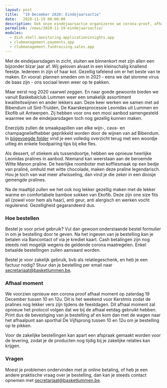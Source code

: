 ```yaml
---
layout: post
title:  "19 December 2020: Eindejaarsactie"
date:   2020-11-19 00:00:00
description: Ook onze eindejaarsactie organizeren we corona-proof, afhaal moment op 19 December 2020
permalink: /news/2020-11-19-eindejaarsactie/
modules:
  - dish.shell.monitoring.applicationinsights.app
  - clubmanagement.payments.app
  - clubmanagement.fundraising.sales.app
---
```


Met de eindejaarsdagen in zicht, sluiten we binnenkort met zijn allen een bijzonder bizar jaar af. Wij geloven alvast in een kleinschalig knallend feestje. Iedereen in zijn of haar kot. Gezellig tafelend om er het beste van te maken. En vooral: plannen smeden om in 2021 - eens we dat stomme virus de baas zijn - ons sociaal leven weer op te pakken.

Maar eerst nog 2020 vaarwel zeggen. En naar goede gewoonte bieden we vanuit Baskebalclub Lummen weer een smakelijk assortiment kwaliteitswijnen en ander
lekkers aan. Deze keer werken we samen met ad Bibendum uit Sint-Truiden, De Kaarskesprocessie Leonidas uit Lummen en Ekofib uit Antwerpen. Zij hebben voor ons een mooi aanbod samengesteld waarmee we de eindejaarsdagen toch nog gezellig kunnen maken.

Enerzijds zullen de smaakpapillen van elke wijn-, cava- en champagneliefhebber geprikkeld worden door de wijnen van ad Bibendum. In [bijgevoegde folder](/news/downloads/eindejaarsactie-2020-ad-bibendum.pdf) vind je een volledig overzicht terug met een woordje uitleg én enkele foodpairing tips bij elke fles.

Als dessert, of stiekem als tussendoortje, hebben we opnieuw heerlijke Leonidas pralines in aanbod. Niemand kan weerstaan aan de beroemde Witte Manon praline. De heerlijke roomboter met koffiesmaak op een bedje van praliné, omhuld met witte chocolade, maken deze praline legendarisch. Hou je toch van wat meer afwisseling, dan vind je die zeker in een doosje gemengde pralines.

Na de maaltijd zullen we het ook nog lekker gezellig maken met de lekker warme en comfortabele bamboe sokken van Ekofib. Deze zijn one size fits all (zowel voor hem als haar), anti geur, anti alergisch en werken vocht regulerend. Gezelligheid gegarandeerd dus.

### Hoe bestellen

Bestel je voor privé gebruik? Vul dan gewoon onderstaande bestel formulier in om je bestelling door te geven. Na het ingeven van je bestelling kan je betalen via Bancontact of via je krediet kaart. Cash betalingen zijn nog steeds niet mogelijk wegens de geldende corona maatregelen. Enkel betaalde bestellingen zullen aanvaard worden.

Bestel je voor zakelijk gebruik, bvb als relatiegeschenk, en heb je een factuur nodig? Stuur dan je bestelling per email naar [secretariaat@basketlummen.be](mailto://secretariaat@basketlummen.be).

### Afhaal moment

We voorzien opnieuw een corona proof afhaal moment op zaterdag 19 December tussen 10 en 12u. Dit is het weekend voor Kerstmis zodat de pralines nog lekker vers zijn tijdens de feestdagen. Dit afhaal moment zal opnieuw het protocol volgen dat we bij de afhaal eetdag gebruikt hebben. Print dus de bevestiging van je bestelling af en kom dan met de wagen naar het afhaalpunt aan sporthal De Vijfsprong tussen 10 en 12u om je bestelling op te pikken.

Voor de zakelijke bestellingen kan apart een afspraak gemaakt worden voor de levering, zodat je de producten nog tijdig bij je zakelijke relaties kan krijgen. 

### Vragen

Moest je problemen ondervinden met je online betaling, of heb je een andere praktische vraag over je bestelling, dan kan je steeds contact opnemen met [secretariaat@basketlummen.be](mailto://secretariaat@basketlummen.be).


<clubmgmt-purchase-order-wizard sale-id="1f35da38-a943-472f-8977-dd11c81d53f6"></clubmgmt-purchase-order-wizard>

<template id="clubmgmt-purchase-order-form-template">
  <form class="responsive-form">
    <fieldset>
      <legend>Plaats je bestelling</legend>
    </fieldset>
  </form>
</template>

<template id="clubmgmt-purchase-order-sale-open-template">
    <table>
      <tbody>
        <tr>
          <td><label for="given-name">Voornaam</label></td>
          <td><input type="text" id="given-name" name="given-name" placeholder="Vul je voornaam in..." required></input></td>
        </tr>
        <tr>
          <td><label for="family-name">Familienaam</label></td>
          <td><input type="text" id="family-name" name="family-name" placeholder="Vul je familienaam in..." required></input></td>
        </tr>
        <tr>
          <td><label for="email">Email</label></td>
          <td><input type="text" id="email" name="email" placeholder="Vul je email in..."></input></td>
        </tr>
		    <tr>
          <td><label for="telephone">Telefoon</label></td>
          <td><input type="text" id="telephone" name="telephone" placeholder="Vul je telefoon in..."></input></td>
        </tr>
      </tbody>
      <tbody id="offers"></tbody>
      <tbody>    
        <tr class="total-row">
          <td><label>Te betalen</label></td>
          <td><label id="price">€ 0</label></td>
        </tr>   
      </tbody>      
      <tbody>
        <tr>
          <td style="vertical-align: top"><label for="comment">Opmerking</label></td>
          <td><textarea id="comment" name="comment" rows="4" style="width: initial" placeholder="Ga je bij iemand leveren? Extra wensen? Noteer het dan hier."></textarea></td>
        </tr> 
      </tbody>
      <tbody> 
        <tr>
          <td><label for="sendConfirmation">Stuur me een bevestiging</label></td>
          <td><input type="checkbox" id="sendConfirmation" name="sendConfirmation" checked></input> (vereist email)</td>
        </tr>  
      </tbody>
      <tbody id="delivery-types" style="display: none"></tbody>
      <tbody id="delivery-slots" style="display: none"></tbody>
      <tbody id="delivery-location" style="display: none"></tbody>
      <tbody>
        <tr>
          <td><label for="submit"></label></td>
          <td><submit-button>Doorgaan naar betalen</submit-button></td>
        </tr>
      </tbody>        
    </table>
</template>

<template id="clubmgmt-purchase-order-sale-pending-template">
    <table>
      <tr>
        <td><label>Registratie gaat pas open op <span class="sale-from"></span></label></td>
      </tr>
    </table>
</template>

<template id="clubmgmt-purchase-order-sale-over-template">
    <table>
      <tr>
        <td><label>Registratie is afgelopen</label></td>
      </tr>
    </table>
</template>

<template id="clubmgmt-purchase-order-offer-template">
    <tr>
        <td class="label-holder"><label></label></td>
        <td class="input-holder"></td>
    </tr>
</template>

<template id="clubmgmt-purchase-order-offer-collection-name-template">
    <tr>
        <td></td>
        <td><label class="collection-name"></label></td>
    </tr>
</template>

<template id="clubmgmt-purchase-order-offer-label-template">
    <label></label>
</template>

<template id="clubmgmt-purchase-order-offer-input-number-template">
    <input type="number" placeholder="0" min="0" />
</template>

<template id="clubmgmt-purchase-order-offer-input-toggle-template">
    <input />
</template>

<template id="clubmgmt-purchase-order-offer-input-dropdown-template">
    <select />
</template>

<template id="clubmgmt-purchase-order-offer-horizontal-container-template">
    <div class="horizontal-container"></span>
</template>

<template id="clubmgmt-purchase-order-offer-option-label-template">
    <span class="option-label"></span>
</template>

<template id="clubmgmt-purchase-order-delivery-types-template">
    <tr>
        <td><label>Levering</label></td>
        <td><select id="delivery-types-selector" name="delivery-types-selector"></select></td>
    </tr>
</template>

<template id="clubmgmt-purchase-order-delivery-slot-template">
    <tr>
        <td></td>
        <td><input type="radio" name="delivery"></input> <span class="slot-from"></span> tot <span class="slot-to"></span></td>
    </tr>
</template>

<template id="clubmgmt-purchase-order-delivery-location-template">
    <tr>
      <td><label for="addressLine1">Adres Lijn 1</label></td>
      <td><input type="text" id="addressLine1" name="addressLine1" placeholder="Vul je adres in..." required></input></td>
    </tr>
    <tr>
      <td><label for="addressLine2">Adres Lijn 2</label></td>
      <td><input type="text" id="addressLine2" name="addressLine2" placeholder="Vul je adres in..."></input></td>
    </tr>
    <tr>
      <td><label for="postcode">Postcode</label></td>
      <td><input type="text" id="zipCode" name="zipCode" value="3560" disabled required></input></td>
    </tr>
    <tr>
      <td><label for="city">Stad</label></td>
      <td><input type="text" id="city" name="city" value="Lummen" disabled required></input></td>
    </tr>
    <tr>
      <td><label for="stateProvince">Provincie</label></td>
      <td><input type="text" id="stateProvince" name="stateProvince" value="Limburg" disabled required></input></td>
    </tr>
    <tr>
      <td><label for="country">Land</label></td>
      <td><input type="text" id="country" name="country" value="België" disabled required></input></td>
    </tr>
</template>

<template id="clubmgmt-purchase-order-confirmation-template">
  <form class="responsive-form">
    <fieldset>
      <legend>Bedankt voor je bestelling!</legend>
      <table>
        <tr>
          <td colspan="2" class="align-left">
              We verwelkomen je op 19 december 2020 aan de sporthal van Lummen tussen 10u en 12u om je bestelling af te halen.
              Je kan je bestelling <a class="pdf-link" href="/order/confirmation/">hier</a> afdrukken.
          </td>
        </tr>
        <tr>
          <td colspan="2" class="align-left">
            <button id="new">Nog een bestelling plaatsen</button>
          </td>
        </tr>
      </table>
    </fieldset>
  </form>
</template>

<template id="clubmgmt-purchase-order-error-report-template">
  <form class="responsive-form">
    <fieldset>
      <legend>Er is iets fout gegaan!</legend>
      <table>
        <tr>
          <td colspan="2" class="align-left error-message">
          </td>
        </tr>
        <tr>
          <td colspan="2" class="align-left">
            <button id="new">Opnieuw een bestelling plaatsen</button>
          </td>
        </tr>
      </table>
    </fieldset>
  </form>
</template>

<!-- payment step -->

<template id="clubmgmt-purchase-order-payment-template">

  <form class="responsive-form" id="orderPayment">
    <fieldset>
      <legend>Kies een betaal methode</legend>
      <payment-method-selector id="paymentMethodSelector">
      </payment-method-selector>
      <submit-button>Betalen</submit-button>
    </fieldset>
  </form>
  
</template>